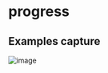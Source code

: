 # progress






## Examples capture

![image](https://user-images.githubusercontent.com/4527986/224483000-47a42d24-38ac-4ba6-a8f6-fee8862c97ba.png)

